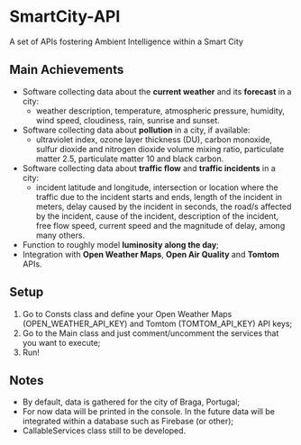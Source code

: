 # SmartCity-API
A set of APIs fostering Ambient Intelligence within a Smart City

## Main Achievements
- Software collecting data about the <b>current weather</b> and its <b>forecast</b> in a city:
  - weather description, temperature, atmospheric pressure, humidity, wind speed, cloudiness, rain, sunrise and sunset.
- Software collecting data about <b>pollution</b> in a city, if available:
  - ultraviolet index, ozone layer thickness (DU), carbon monoxide, sulfur dioxide and nitrogen dioxide volume mixing ratio, particulate matter 2.5, particulate matter 10 and black carbon.
- Software collecting data about <b>traffic flow</b> and <b>traffic incidents</b> in a city:
  - incident latitude and longitude, intersection or location where the traffic due to the incident starts and ends, length of the incident in meters, delay caused by the incident in seconds, the road/s affected by the incident, cause of the incident, description of the incident, free flow speed, current speed and the magnitude of delay, among many others.
- Function to roughly model <b>luminosity along the day</b>;
- Integration with <b>Open Weather Maps</b>, <b>Open Air Quality</b> and <b>Tomtom</b> APIs.

## Setup
1. Go to Consts class and define your Open Weather Maps (OPEN_WEATHER_API_KEY) and Tomtom (TOMTOM_API_KEY) API keys;
2. Go to the Main class and just comment/uncomment the services that you want to execute;
3. Run!

## Notes
- By default, data is gathered for the city of Braga, Portugal;
- For now data will be printed in the console. In the future data will be integrated within a database such as Firebase (or other);
- CallableServices class still to be developed.
